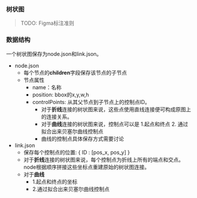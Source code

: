 ### 树状图

> TODO: Figma标注准则


### 数据结构
一个树状图保存为node.json和link.json。

* node.json
  * 每个节点的**children**字段保存该节点的子节点
  * 节点属性
    * name：名称
    * position: bbox的x,y,w,h
    * controlPoints: 从其父节点到子节点上的控制点ID。
      * 对于**折线**连接的树状图来说，这些点使用直线连接便可构成原图上的连接关系。
      * 对于**曲线**连接的树状图来说，控制点可以是 1.起点和终点 2. 通过拟合出来贝塞尔曲线控制点
      * 曲线的控制点具体保存方式需要讨论
* link.json
  * 保存每个控制点的位置: { ID : [pos_x, pos_y] }
  * 对于**折线**连接的树状图来说，每个控制点为折线上所有的端点和交点。node根据顺序拼接这些坐标点重建原始的树状图连接。
  * 对于**曲线**
    * 1.起点和终点的坐标
    * 2.通过拟合出来贝塞尔曲线控制点

